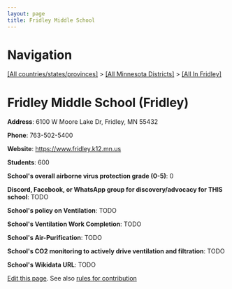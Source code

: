 ```yaml
---
layout: page
title: Fridley Middle School
---
```

# Navigation

[[All countries/states/provinces]](../../..) > [[All Minnesota Districts]](../..) > [[All In Fridley]](..)

# Fridley Middle School (Fridley)

**Address**: 6100 W Moore Lake Dr, Fridley, MN 55432

**Phone**: 763-502-5400

**Website**: <https://www.fridley.k12.mn.us>

**Students**: 600

**School's overall airborne virus protection grade (0-5)**: 0

**Discord, Facebook, or WhatsApp group for discovery/advocacy for THIS school**: TODO

**School's policy on Ventilation**: TODO

**School's Ventilation Work Completion**: TODO

**School's Air-Purification**: TODO

**School's CO2 monitoring to actively drive ventilation and filtration**: TODO

**School's Wikidata URL**: TODO


[Edit this page](https://github.com/ventilate-schools/MN/edit/main/./Fridley/Fridley_Middle_School.md). See also [rules for contribution](../../../contribution-rules/)